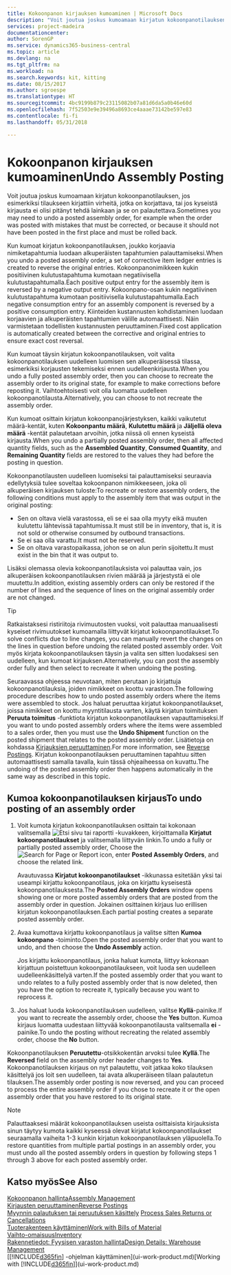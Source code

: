 ```yaml
---
title: Kokoonpanon kirjauksen kumoaminen | Microsoft Docs
description: "Voit joutua joskus kumoamaan kirjatun kokoonpanotilauksen, jos esimerkiksi tilaukseen kirjattiin virheitä, jotka on korjattava, tai jos kyseistä kirjausta ei olisi pitänyt tehdä lainkaan ja se on palautettava."
services: project-madeira
documentationcenter: 
author: SorenGP
ms.service: dynamics365-business-central
ms.topic: article
ms.devlang: na
ms.tgt_pltfrm: na
ms.workload: na
ms.search.keywords: kit, kitting
ms.date: 08/15/2017
ms.author: sgroespe
ms.translationtype: HT
ms.sourcegitcommit: 4bc9199b879c23115082b07a81d6da5a0b46e60d
ms.openlocfilehash: 7f52503e9e39496a8693ce4aaae73142be597e83
ms.contentlocale: fi-fi
ms.lasthandoff: 05/31/2018

---
```

# <a name="undo-assembly-posting"></a><span data-ttu-id="daf65-103">Kokoonpanon kirjauksen kumoaminen</span><span class="sxs-lookup"><span data-stu-id="daf65-103">Undo Assembly Posting</span></span>
<span data-ttu-id="daf65-104">Voit joutua joskus kumoamaan kirjatun kokoonpanotilauksen, jos esimerkiksi tilaukseen kirjattiin virheitä, jotka on korjattava, tai jos kyseistä kirjausta ei olisi pitänyt tehdä lainkaan ja se on palautettava.</span><span class="sxs-lookup"><span data-stu-id="daf65-104">Sometimes you may need to undo a posted assembly order, for example when the order was posted with mistakes that must be corrected, or because it should not have been posted in the first place and must be rolled back.</span></span>

<span data-ttu-id="daf65-105">Kun kumoat kirjatun kokoonpanotilauksen, joukko korjaavia nimiketapahtumia luodaan alkuperäisten tapahtumien palauttamiseksi.</span><span class="sxs-lookup"><span data-stu-id="daf65-105">When you undo a posted assembly order, a set of corrective item ledger entries is created to reverse the original entries.</span></span> <span data-ttu-id="daf65-106">Kokoonpanonimikkeen kukin positiivinen kulutustapahtuma kumotaan negatiivisella kulutustapahtumalla.</span><span class="sxs-lookup"><span data-stu-id="daf65-106">Each positive output entry for the assembly item is reversed by a negative output entry.</span></span> <span data-ttu-id="daf65-107">Kokoonpano-osan kukin negatiivinen kulutustapahtuma kumotaan positiivisella kulutustapahtumalla.</span><span class="sxs-lookup"><span data-stu-id="daf65-107">Each negative consumption entry for an assembly component is reversed by a positive consumption entry.</span></span> <span data-ttu-id="daf65-108">Kiinteiden kustannusten kohdistaminen luodaan korjaavien ja alkuperäisten tapahtumien välille automaattisesti. Näin varmistetaan todellisten kustannusten peruuttaminen.</span><span class="sxs-lookup"><span data-stu-id="daf65-108">Fixed cost application is automatically created between the corrective and original entries to ensure exact cost reversal.</span></span>  

<span data-ttu-id="daf65-109">Kun kumoat täysin kirjatun kokoonpanotilauksen, voit valita kokoonpanotilauksen uudelleen luomisen sen alkuperäisessä tilassa, esimerkiksi korjausten tekemiseksi ennen uudelleenkirjausta.</span><span class="sxs-lookup"><span data-stu-id="daf65-109">When you undo a fully posted assembly order, then you can choose to recreate the assembly order to its original state, for example to make corrections before reposting it.</span></span> <span data-ttu-id="daf65-110">Vaihtoehtoisesti voit olla luomatta uudelleen kokoonpanotilausta.</span><span class="sxs-lookup"><span data-stu-id="daf65-110">Alternatively, you can choose to not recreate the assembly order.</span></span>  

<span data-ttu-id="daf65-111">Kun kumoat osittain kirjatun kokoonpanojärjestyksen, kaikki vaikutetut määrä-kentät, kuten **Kokoonpantu määrä**, **Kulutettu määrä** ja **Jäljellä oleva määrä** -kentät palautetaan arvoihin, jotka niissä oli ennen kyseistä kirjausta.</span><span class="sxs-lookup"><span data-stu-id="daf65-111">When you undo a partially posted assembly order, then all affected quantity fields, such as the **Assembled Quantity**, **Consumed Quantity**, and **Remaining Quantity** fields are restored to the values they had before the posting in question.</span></span>  

<span data-ttu-id="daf65-112">Kokoonpanotilausten uudelleen luomiseksi tai palauttamiseksi seuraavia edellytyksiä tulee soveltaa kokoonpanon nimikkeeseen, joka oli alkuperäisen kirjauksen tuloste:</span><span class="sxs-lookup"><span data-stu-id="daf65-112">To recreate or restore assembly orders, the following conditions must apply to the assembly item that was output in the original posting:</span></span>  

-   <span data-ttu-id="daf65-113">Sen on oltava vielä varastossa, eli se ei saa olla myyty eikä muuten kulutettu lähtevissä tapahtumissa.</span><span class="sxs-lookup"><span data-stu-id="daf65-113">It must still be in inventory, that is, it is not sold or otherwise consumed by outbound transactions.</span></span>  
-   <span data-ttu-id="daf65-114">Se ei saa olla varattu.</span><span class="sxs-lookup"><span data-stu-id="daf65-114">It must not be reserved.</span></span>  
-   <span data-ttu-id="daf65-115">Se on oltava varastopaikassa, johon se on alun perin sijoitettu.</span><span class="sxs-lookup"><span data-stu-id="daf65-115">It must exist in the bin that it was output to.</span></span>  

<span data-ttu-id="daf65-116">Lisäksi olemassa olevia kokoonpanotilauksista voi palauttaa vain, jos alkuperäisen kokoonpanotilauksen rivien määrää ja järjestystä ei ole muutettu.</span><span class="sxs-lookup"><span data-stu-id="daf65-116">In addition, existing assembly orders can only be restored if the number of lines and the sequence of lines on the original assembly order are not changed.</span></span>  

> [!TIP]  
>  <span data-ttu-id="daf65-117">Ratkaistaksesi ristiriitoja rivimuutosten vuoksi, voit palauttaa manuaalisesti kyseiset rivimuutokset kumoamalla liittyvät kirjatut kokoonpanotilaukset.</span><span class="sxs-lookup"><span data-stu-id="daf65-117">To solve conflicts due to line changes, you can manually revert the changes on the lines in question before undoing the related posted assembly order.</span></span> <span data-ttu-id="daf65-118">Voit myös kirjata kokoonpanotilauksen täysin ja valita sen sitten luodaksesi sen uudelleen, kun  kumoat kirjauksen.</span><span class="sxs-lookup"><span data-stu-id="daf65-118">Alternatively, you can post the assembly order fully and then select to recreate it when undoing the posting.</span></span>  

<span data-ttu-id="daf65-119">Seuraavassa ohjeessa neuvotaan, miten perutaan jo kirjattuja kokoonpanotilauksia, joiden nimikkeet on koottu varastoon.</span><span class="sxs-lookup"><span data-stu-id="daf65-119">The following procedure describes how to undo posted assembly orders where the items were assembled to stock.</span></span> <span data-ttu-id="daf65-120">Jos haluat peruuttaa kirjatut kokoonpanotilaukset, joissa nimikkeet on koottu myyntitilausta varten, käytä kirjatun toimituksen **Peruuta toimitus** -funktiota kirjatun kokoonpanotilauksen vapauttamiseksi.</span><span class="sxs-lookup"><span data-stu-id="daf65-120">If you want to undo posted assembly orders where the items were assembled to a sales order, then you must use the **Undo Shipment** function on the posted shipment that relates to the posted assembly order.</span></span> <span data-ttu-id="daf65-121">Lisätietoja on kohdassa [Kirjauksien peruuttaminen](finance-how-reverse-journal-posting.md).</span><span class="sxs-lookup"><span data-stu-id="daf65-121">For more information, see [Reverse Postings](finance-how-reverse-journal-posting.md).</span></span> <span data-ttu-id="daf65-122">Kirjatun kokoonpanotilauksen peruuttaminen tapahtuu sitten automaattisesti samalla tavalla, kuin tässä ohjeaiheessa on kuvattu.</span><span class="sxs-lookup"><span data-stu-id="daf65-122">The undoing of the posted assembly order then happens automatically in the same way as described in this topic.</span></span>  

## <a name="to-undo-posting-of-an-assembly-order"></a><span data-ttu-id="daf65-123">Kumoa kokoonpanotilauksen kirjaus</span><span class="sxs-lookup"><span data-stu-id="daf65-123">To undo posting of an assembly order</span></span>  
1.  <span data-ttu-id="daf65-124">Voit kumota kirjatun kokoonpanotilauksen osittain tai kokonaan valitsemalla ![Etsi sivu tai raportti](media/ui-search/search_small.png "Etsi sivu tai raportti -kuvake") -kuvakkeen, kirjoittamalla **Kirjatut kokoonpanotilaukset** ja valitsemalla liittyvän linkin.</span><span class="sxs-lookup"><span data-stu-id="daf65-124">To undo a fully or partially posted assembly order, Choose the ![Search for Page or Report](media/ui-search/search_small.png "Search for Page or Report icon") icon, enter **Posted Assembly Orders**, and choose the related link.</span></span>  

    <span data-ttu-id="daf65-125">Avautuvassa **Kirjatut kokoonpanotilaukset** -ikkunassa esitetään yksi tai useampi kirjattu kokoonpanotilaus, joka on kirjattu kyseisestä kokoonpanotilauksesta.</span><span class="sxs-lookup"><span data-stu-id="daf65-125">The **Posted Assembly Orders** window opens showing one or more posted assembly orders that are posted from the assembly order in question.</span></span> <span data-ttu-id="daf65-126">Jokainen osittainen kirjaus luo erillisen kirjatun kokoonpanotilauksen.</span><span class="sxs-lookup"><span data-stu-id="daf65-126">Each partial posting creates a separate posted assembly order.</span></span>  
2.  <span data-ttu-id="daf65-127">Avaa kumottava kirjattu kokoonpanotilaus ja valitse sitten **Kumoa kokoonpano** -toiminto.</span><span class="sxs-lookup"><span data-stu-id="daf65-127">Open the posted assembly order that you want to undo, and then choose the **Undo Assembly** action.</span></span>  

    <span data-ttu-id="daf65-128">Jos kirjattu kokoonpanotilaus, jonka haluat kumota, liittyy kokonaan kirjattuun poistettuun kokoonpanotilaukseen, voit luoda sen uudelleen uudelleenkäsittelyä varten.</span><span class="sxs-lookup"><span data-stu-id="daf65-128">If the posted assembly order that you want to undo relates to a fully posted assembly order that is now deleted, then you have the option to recreate it, typically because you want to reprocess it.</span></span>  
3.  <span data-ttu-id="daf65-129">Jos haluat luoda kokoonpanotilauksen uudelleen, valitse **Kyllä**-painike.</span><span class="sxs-lookup"><span data-stu-id="daf65-129">If you want to recreate the assembly order, choose the **Yes** button.</span></span> <span data-ttu-id="daf65-130">Kumoa kirjaus luomatta uudestaan liittyvää kokoonpanotilausta valitsemalla **ei** -painike.</span><span class="sxs-lookup"><span data-stu-id="daf65-130">To undo the posting without recreating the related assembly order, choose the **No** button.</span></span>  

<span data-ttu-id="daf65-131">Kokoonpanotilauksen **Peruutettu**-otsikkokentän arvoksi tulee **Kyllä**.</span><span class="sxs-lookup"><span data-stu-id="daf65-131">The **Reversed** field on the assembly order header changes to **Yes**.</span></span> <span data-ttu-id="daf65-132">Kokoonpanotilauksen kirjaus on nyt palautettu, voit jatkaa koko tilauksen käsittelyä jos loit sen uudelleen, tai avata alkuperäiseen tilaan palautetun tilauksen.</span><span class="sxs-lookup"><span data-stu-id="daf65-132">The assembly order posting is now reversed, and you can proceed to process the entire assembly order if you chose to recreate it or the open assembly order that you have restored to its original state.</span></span>  

> [!NOTE]  
>  <span data-ttu-id="daf65-133">Palauttaaksesi määrät kokoonpanotilauksen useista osittaisista kirjauksista sinun täytyy kumota kaikki kyseessä olevat kirjatut kokoonpanotilaukset seuraamalla vaiheita 1-3 kunkin kirjatun kokoonpanotilauksen yläpuolella.</span><span class="sxs-lookup"><span data-stu-id="daf65-133">To restore quantities from multiple partial postings in an assembly order, you must undo all the posted assembly orders in question by following steps 1 through 3 above for each posted assembly order.</span></span>  

## <a name="see-also"></a><span data-ttu-id="daf65-134">Katso myös</span><span class="sxs-lookup"><span data-stu-id="daf65-134">See Also</span></span>  
[<span data-ttu-id="daf65-135">Kokoonpanon hallinta</span><span class="sxs-lookup"><span data-stu-id="daf65-135">Assembly Management</span></span>](assembly-assemble-items.md)  
[<span data-ttu-id="daf65-136">Kirjausten peruuttaminen</span><span class="sxs-lookup"><span data-stu-id="daf65-136">Reverse Postings</span></span>](finance-how-reverse-journal-posting.md)  
<span data-ttu-id="daf65-137">[Myynnin palautuksen tai peruutuksen käsittely](sales-how-process-sales-returns-cancellations.md)  </span><span class="sxs-lookup"><span data-stu-id="daf65-137">[Process Sales Returns or Cancellations](sales-how-process-sales-returns-cancellations.md)  </span></span>  
[<span data-ttu-id="daf65-138">Tuoterakenteen käyttäminen</span><span class="sxs-lookup"><span data-stu-id="daf65-138">Work with Bills of Material</span></span>](inventory-how-work-BOMs.md)  
[<span data-ttu-id="daf65-139">Vaihto-omaisuus</span><span class="sxs-lookup"><span data-stu-id="daf65-139">Inventory</span></span>](inventory-manage-inventory.md)  
[<span data-ttu-id="daf65-140">Rakennetiedot: Fyysisen varaston hallinta</span><span class="sxs-lookup"><span data-stu-id="daf65-140">Design Details: Warehouse Management</span></span>](design-details-warehouse-management.md)  
<span data-ttu-id="daf65-141">[[!INCLUDE[d365fin](includes/d365fin_md.md)] -ohjelman käyttäminen](ui-work-product.md)</span><span class="sxs-lookup"><span data-stu-id="daf65-141">[Working with [!INCLUDE[d365fin](includes/d365fin_md.md)]](ui-work-product.md)</span></span>


